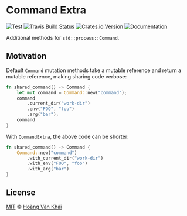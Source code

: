# Command Extra

[![Test](https://github.com/KSXGitHub/command-extra/workflows/Test/badge.svg)](https://github.com/KSXGitHub/command-extra/actions?query=workflow%3ATest)
[![Travis Build Status](https://img.shields.io/travis/KSXGitHub/command-extra/master?label=build&logo=travis)](https://travis-ci.org/KSXGitHub/command-extra)
[![Crates.io Version](https://img.shields.io/crates/v/command-extra?logo=rust)](https://crates.io/crates/command-extra)
[![Documentation](https://docs.rs/command-extra/badge.svg)](https://docs.rs/command-extra)

Additional methods for `std::process::Command`.

## Motivation

Default `Command` mutation methods take a mutable reference and return a mutable reference, making sharing code verbose:

```rust
fn shared_command() -> Command {
    let mut command = Command::new("command");
    command
        .current_dir("work-dir")
        .env("FOO", "foo")
        .arg("bar");
    command
}
```

With `CommandExtra`, the above code can be shorter:

```rust
fn shared_command() -> Command {
    Command::new("command")
        .with_current_dir("work-dir")
        .with_env("FOO", "foo")
        .with_arg("bar")
}
```

## License

[MIT](https://git.io/JTmyt) © [Hoàng Văn Khải](https://KSXGitHub.github.io/)
